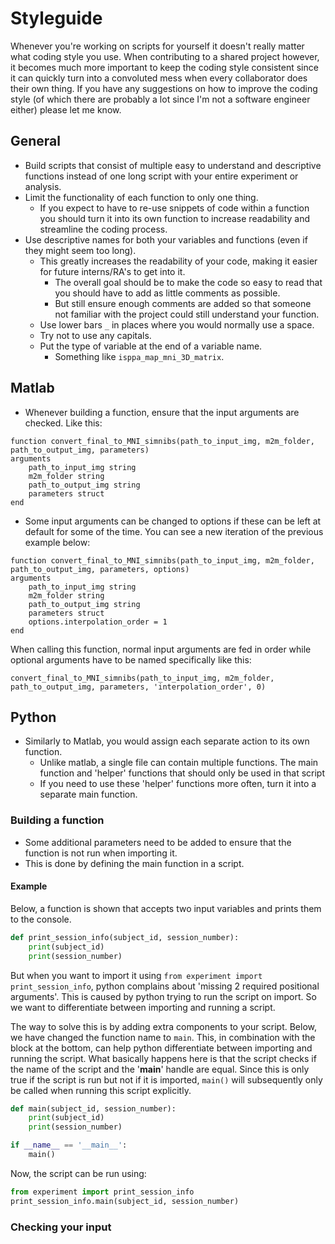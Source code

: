 # Styleguide
Whenever you're working on scripts for yourself it doesn't really matter what coding style you use.
When contributing to a shared project however, it becomes much more important to keep the coding style consistent since it can quickly turn into a convoluted mess when every collaborator does their own thing.
If you have any suggestions on how to improve the coding style (of which there are probably a lot since I'm not a software engineer either) please let me know.

## General
- Build scripts that consist of multiple easy to understand and descriptive functions instead of one long script with your entire experiment or analysis.
- Limit the functionality of each function to only one thing.
    - If you expect to have to re-use snippets of code within a function you should turn it into its own function to increase readability and streamline the coding process.
- Use descriptive names for both your variables and functions (even if they might seem too long).
    - This greatly increases the readability of your code, making it easier for future interns/RA's to get into it.
        - The overall goal should be to make the code so easy to read that you should have to add as little comments as possible.
        - But still ensure enough comments are added so that someone not familiar with the project could still understand your function.
    - Use lower bars `_` in places where you would normally use a space.
    - Try not to use any capitals.
    - Put the type of variable at the end of a variable name.
        - Something like `isppa_map_mni_3D_matrix`.

## Matlab
- Whenever building a function, ensure that the input arguments are checked. Like this:
```
function convert_final_to_MNI_simnibs(path_to_input_img, m2m_folder, path_to_output_img, parameters)
arguments
    path_to_input_img string
    m2m_folder string
    path_to_output_img string
    parameters struct
end
```
- Some input arguments can be changed to options if these can be left at default for some of the time. You can see a new iteration of the previous example below:
```
function convert_final_to_MNI_simnibs(path_to_input_img, m2m_folder, path_to_output_img, parameters, options)
arguments
    path_to_input_img string
    m2m_folder string
    path_to_output_img string
    parameters struct
    options.interpolation_order = 1
end
```
When calling this function, normal input arguments are fed in order while optional arguments have to be named specifically like this:
```
convert_final_to_MNI_simnibs(path_to_input_img, m2m_folder, path_to_output_img, parameters, 'interpolation_order', 0)
```

## Python
- Similarly to Matlab, you would assign each separate action to its own function.
  - Unlike matlab, a single file can contain multiple functions. The main function and 'helper' functions that should only be used in that script
  - If you need to use these 'helper' functions more often, turn it into a separate main function.

### Building a function
- Some additional parameters need to be added to ensure that the function is not run when importing it.
- This is done by defining the main function in a script.

#### Example
Below, a function is shown that accepts two input variables and prints them to the console.
```python
def print_session_info(subject_id, session_number):
    print(subject_id)
    print(session_number)
```
But when you want to import it using `from experiment import print_session_info`, python complains about 'missing 2 required positional arguments'. This is caused by python trying to run the script on import. So we want to differentiate between importing and running a script.

The way to solve this is by adding extra components to your script.
Below, we have changed the function name to `main`. This, in combination with the block at the bottom, can help python differentiate between importing and running the script.
What basically happens here is that the script checks if the name of the script and the '__main__' handle are equal. Since this is only true if the script is run but not if it is imported, `main()` will subsequently only be called when running this script explicitly.
```python
def main(subject_id, session_number):
    print(subject_id)
    print(session_number)

if __name__ == '__main__':
    main()
```
Now, the script can be run using:
```python
from experiment import print_session_info
print_session_info.main(subject_id, session_number)
```

### Checking your input
